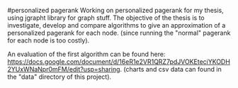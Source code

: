 #personalized pagerank
Working on personalized pagerank for my thesis, using jgrapht library for graph stuff.
The objective of the thesis is to investigate, develop and compare algorithms to give an approximation of a personalized pagerank for each node. (since running the "normal" pagerank for each node is too costly).    

An evaluation of the first algorithm can be found here: https://docs.google.com/document/d/16eR1e2VR1QRZ7pdJVOKEteciYKODH2YUxWNaNpr0mFM/edit?usp=sharing. (charts and csv data can found in the "data" directory of this project).
